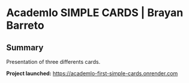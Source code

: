 # Academlo SIMPLE CARDS | Brayan Barreto

## Summary

Presentation of three differents cards.

**Project launched:** https://academlo-first-simple-cards.onrender.com
